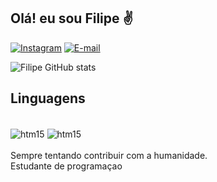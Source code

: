 ## Olá! eu sou Filipe ✌️

[![Instagram](https://img.shields.io/badge/Instagram-E4405F?style=for-the-badge&logo=instagram&logoColor=white)](https://www.instagram.com/filipecostab0/)
[![E-mail](https://img.shields.io/badge/Gmail-D14836?style=for-the-badge&logo=gmail&logoColor=white)](filipy635@gmail.com)

![Filipe GitHub stats](https://github-readme-stats.vercel.app/api?username=filipesec&show_icons=true&theme=dracula)

## Linguagens

<div style="Display: inline_block"><br/>
<img align="center" alt="htm15" src="https://img.shields.io/badge/C-00599C?style=for-the-badge&logo=c&logoColor=white"/>
<img align="center" alt="htm15" src="https://img.shields.io/badge/MySQL-00000F?style=for-the-badge&logo=mysql&logoColor=white"/>
</div><br/>
Sempre tentando contribuir com a humanidade.
<br/>
Estudante de programaçao

